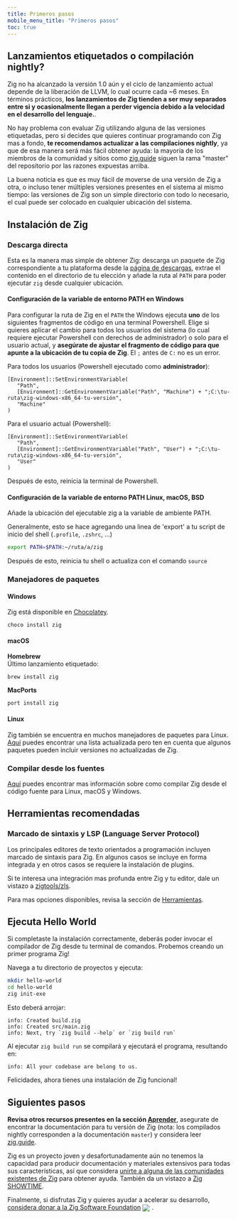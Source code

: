 ```yaml
---
title: Primeros pasos
mobile_menu_title: "Primeros pasos"
toc: true
---
```


## Lanzamientos etiquetados o compilación nightly?
Zig no ha alcanzado la versión 1.0 aún y el ciclo de lanzamiento actual depende de la liberación de LLVM, lo cual ocurre cada ~6 meses.
En términos prácticos, **los lanzamientos de Zig tienden a ser muy separados entre si y ocasionalmente llegan a perder vigencia debido a la velocidad en el desarrollo del lenguaje.**.

No hay problema con evaluar Zig utilizando alguna de las versiones etiquetadas, pero si decides que quieres continuar programando con Zig mas a fondo, **te recomendamos actualizar a las compilaciones nightly**, ya que de esa manera será más fácil obtener ayuda: la mayoría de los miembros de la comunidad y sitios como [zig.guide](https://zig.guide) siguen la rama "master" del repositorio por las razones expuestas arriba.

La buena noticia es que es muy fácil de moverse de una versión de Zig a otra, o incluso tener múltiples versiones presentes en el sistema al mismo tiempo: las versiones de Zig son un simple directorio con todo lo necesario, el cual puede ser colocado en cualquier ubicación del sistema.

## Instalación de Zig
### Descarga directa
Esta es la manera mas simple de obtener Zig: descarga un paquete de Zig correspondiente a tu plataforma desde la [página de descargas](/es/download), extrae el contenido en el directorio de tu elección y añade la ruta al `PATH` para poder ejecutar `zig` desde cualquier ubicación.

#### Configuración de la variable de entorno PATH en Windows
Para configurar la ruta de Zig en el `PATH` the Windows ejecuta **uno** de los siguientes fragmentos de código en una terminal Powershell. Elige si quieres aplicar el cambio para todos los usuarios del sistema (lo cual requiere ejecutar Powershell con derechos de administrador) o solo para el usuario actual, y **asegúrate de ajustar el fragmento de código para que apunte a la ubicación de tu copia de Zig**. El `;` antes de `C:` no es un error.

Para todos los usuarios (Powershell ejecutado como **administrador**):
```
[Environment]::SetEnvironmentVariable(
   "Path",
   [Environment]::GetEnvironmentVariable("Path", "Machine") + ";C:\tu-ruta\zig-windows-x86_64-tu-versión",
   "Machine"
)
```

Para el usuario actual (Powershell):
```
[Environment]::SetEnvironmentVariable(
   "Path",
   [Environment]::GetEnvironmentVariable("Path", "User") + ";C:\tu-ruta\zig-windows-x86_64-tu-versión",
   "User"
)
```
Después de esto, reinicia la terminal de Powershell.

#### Configuración de la variable de entorno PATH Linux, macOS, BSD
Añade la ubicación del ejecutable zig a la variable de ambiente PATH.

Generalmente, esto se hace agregando una linea de 'export' a tu script de inicio del shell (`.profile`, `.zshrc`, ...)
```bash
export PATH=$PATH:~/ruta/a/zig
```
Después de esto, reinicia tu shell o actualiza con el comando `source`




### Manejadores de paquetes
#### Windows
Zig está disponible en [Chocolatey](https://chocolatey.org/packages/zig).
```
choco install zig
```

#### macOS

**Homebrew**  
Último lanzamiento etiquetado:
```
brew install zig
```

**MacPorts**
```
port install zig
```
#### Linux
Zig también se encuentra en muchos manejadores de paquetes para Linux. [Aquí](https://github.com/ziglang/zig/wiki/Install-Zig-from-a-Package-Manager)
puedes encontrar una lista actualizada pero ten en cuenta que algunos paquetes pueden incluir versiones no actualizadas de Zig.

### Compilar desde los fuentes
[Aquí](https://github.com/ziglang/zig/wiki/Building-Zig-From-Source) 
puedes encontrar mas información sobre como compilar Zig desde el código fuente para Linux, macOS y Windows.

## Herramientas recomendadas
### Marcado de sintaxis y LSP (Language Server Protocol)
Los principales editores de texto orientados a programación incluyen marcado de sintaxis para Zig. En algunos casos se incluye en forma integrada y en otros casos se requiere la instalación de plugins.

Si te interesa una integración mas profunda entre Zig y tu editor, 
dale un vistazo a [zigtools/zls](https://github.com/zigtools/zls).

Para mas opciones disponibles, revisa la sección de [Herramientas](../tools/).

## Ejecuta Hello World
Si completaste la instalación correctamente, deberás poder invocar el compilador de Zig desde tu terminal de comandos. Probemos creando un primer programa Zig!

Navega a tu directorio de proyectos y ejecuta:
```bash
mkdir hello-world
cd hello-world
zig init-exe
```

Esto deberá arrojar:
```
info: Created build.zig
info: Created src/main.zig
info: Next, try `zig build --help` or `zig build run`
```

Al ejecutar `zig build run` se compilará y ejecutará el programa, resultando en:
```
info: All your codebase are belong to us.
```

Felicidades, ahora tienes una instalación de Zig funcional!

## Siguientes pasos
**Revisa otros recursos presentes en la sección [Aprender](../)**, asegurate de encontrar la documentación para tu versión de Zig (nota: los compilados nightly corresponden a la documentación `master`) y considera leer [zig.guide](https://zig.guide).

Zig es un proyecto joven y desafortunadamente aún no tenemos la capacidad para producir documentación y materiales extensivos para todas sus características, así que considera [unirte a alguna de las comunidades existentes de Zig](https://github.com/ziglang/zig/wiki/Community) para obtener ayuda. También da un vistazo a [Zig SHOWTIME](https://zig.show).

Finalmente, si disfrutas Zig y quieres ayudar a acelerar su desarrollo, [considera donar a la Zig Software Foundation](../../zsf)
<img src="/heart.svg" style="vertical-align:middle; margin-right: 5px">.

